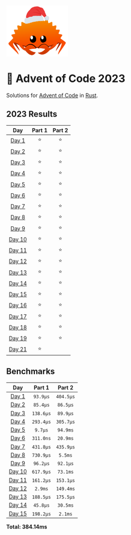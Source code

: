 <img src="./.assets/christmas_ferris.png" width="164">

# 🎄 Advent of Code 2023

Solutions for [Advent of Code](https://adventofcode.com/) in [Rust](https://www.rust-lang.org/).

<!--- advent_readme_stars table --->
## 2023 Results

| Day | Part 1 | Part 2 |
| :---: | :---: | :---: |
| [Day 1](https://adventofcode.com/2023/day/1) | ⭐ | ⭐ |
| [Day 2](https://adventofcode.com/2023/day/2) | ⭐ | ⭐ |
| [Day 3](https://adventofcode.com/2023/day/3) | ⭐ | ⭐ |
| [Day 4](https://adventofcode.com/2023/day/4) | ⭐ | ⭐ |
| [Day 5](https://adventofcode.com/2023/day/5) | ⭐ | ⭐ |
| [Day 6](https://adventofcode.com/2023/day/6) | ⭐ | ⭐ |
| [Day 7](https://adventofcode.com/2023/day/7) | ⭐ | ⭐ |
| [Day 8](https://adventofcode.com/2023/day/8) | ⭐ | ⭐ |
| [Day 9](https://adventofcode.com/2023/day/9) | ⭐ | ⭐ |
| [Day 10](https://adventofcode.com/2023/day/10) | ⭐ | ⭐ |
| [Day 11](https://adventofcode.com/2023/day/11) | ⭐ | ⭐ |
| [Day 12](https://adventofcode.com/2023/day/12) | ⭐ | ⭐ |
| [Day 13](https://adventofcode.com/2023/day/13) | ⭐ | ⭐ |
| [Day 14](https://adventofcode.com/2023/day/14) | ⭐ | ⭐ |
| [Day 15](https://adventofcode.com/2023/day/15) | ⭐ | ⭐ |
| [Day 16](https://adventofcode.com/2023/day/16) | ⭐ | ⭐ |
| [Day 17](https://adventofcode.com/2023/day/17) | ⭐ | ⭐ |
| [Day 18](https://adventofcode.com/2023/day/18) | ⭐ | ⭐ |
| [Day 19](https://adventofcode.com/2023/day/19) | ⭐ | ⭐ |
| [Day 21](https://adventofcode.com/2023/day/21) | ⭐ |   |
<!--- advent_readme_stars table --->

<!--- benchmarking table --->
## Benchmarks

| Day | Part 1 | Part 2 |
| :---: | :---: | :---:  |
| [Day 1](./src/bin/01.rs) | `93.9µs` | `404.5µs` |
| [Day 2](./src/bin/02.rs) | `85.4µs` | `86.5µs` |
| [Day 3](./src/bin/03.rs) | `138.6µs` | `89.9µs` |
| [Day 4](./src/bin/04.rs) | `293.4µs` | `305.7µs` |
| [Day 5](./src/bin/05.rs) | `9.7µs` | `94.9ms` |
| [Day 6](./src/bin/06.rs) | `311.0ns` | `20.9ms` |
| [Day 7](./src/bin/07.rs) | `431.8µs` | `435.9µs` |
| [Day 8](./src/bin/08.rs) | `730.9µs` | `5.5ms` |
| [Day 9](./src/bin/09.rs) | `96.2µs` | `92.1µs` |
| [Day 10](./src/bin/10.rs) | `617.9µs` | `73.1ms` |
| [Day 11](./src/bin/11.rs) | `161.2µs` | `153.1µs` |
| [Day 12](./src/bin/12.rs) | `2.9ms` | `149.4ms` |
| [Day 13](./src/bin/13.rs) | `188.5µs` | `175.5µs` |
| [Day 14](./src/bin/14.rs) | `45.8µs` | `30.5ms` |
| [Day 15](./src/bin/15.rs) | `198.2µs` | `2.1ms` |

**Total: 384.14ms**
<!--- benchmarking table --->
